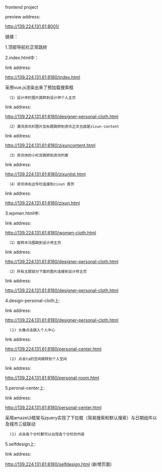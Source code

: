 ﻿frontend project

preview address:

http://139.224.131.61:8001/

链接：

1.顶部导航栏正常跳转

2.index.html中：

link address:

http://139.224.131.61:8180/index.html

采用vue.js渲染出来了预加载搜索框

     （1）设计师栏图片跳转到设计师个人主页
     
 link address:

 http://139.224.131.61:8180/designer-personal-cloth.html
     
     （2）潮流资讯栏图片及标题跳转到资讯正文也就是zixun-content
     
 link address:

 http://139.224.131.61:8180/zixuncontent.html
     
     （3）资讯块的小栏目跳转到资讯列表
     
 link address:

 http://139.224.131.61:8180/zixunlist.html
     
     
     （4）资讯块右边专栏连接到zixun 首页
     
 link address:

 http://139.224.131.61:8180/zixun.html

3.wpmen.html中:

 link address:

 http://139.224.131.61:8180/women-cloth.html
         

     （1）旋转木马图跳到设计师主页
     
     
 link address:

 http://139.224.131.61:8180/designer-personal-cloth.html
     
     
     （2）所有主题部分下面的图片连接到设计师主页
     
 link address:

 http://139.224.131.61:8180/designer-personal-cloth.html
     
4.design-personal-cloth上:

 link address:

 http://139.224.131.61:8180/designer-personal-cloth.html
     

      (1) 头像点击跳入个人中心
      
 link address:

 http://139.224.131.61:8180/personal-center.html
     
     
      (2) 点击ta的空间跳转到个人空间
      
 link address:

 http://139.224.131.61:8180/personal-room.html
     
5.peronal-center上:

 link address:

 http://139.224.131.61:8180/personal-center.html

采用amazeUi框架与jquery实现了下拉框（简易搜索和默认搜索）与日期组件以及城市三级联动

      (1) 点击各个分栏都可以出现各个分栏的内容
5.selfdesign上:

 link address:

 http://139.224.131.61:8180/selfdesign.html
(新增页面)
      


